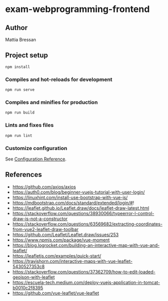 # exam-webprogramming-frontend

## Author
Mattia Bressan
## Project setup
```
npm install
```

### Compiles and hot-reloads for development
```
npm run serve
```

### Compiles and minifies for production
```
npm run build
```

### Lints and fixes files
```
npm run lint
```

### Customize configuration
See [Configuration Reference](https://cli.vuejs.org/config/).



## References
* https://github.com/axios/axios
* https://auth0.com/blog/beginner-vuejs-tutorial-with-user-login/
* https://linuxhint.com/install-use-bootstrap-with-vue-js/
* https://mdbootstrap.com/docs/standard/extended/login/#!
* https://leaflet.github.io/Leaflet.draw/docs/leaflet-draw-latest.html
* https://stackoverflow.com/questions/38930066/typeerror-l-control-draw-is-not-a-constructor
* https://stackoverflow.com/questions/63569682/extracting-coordinates-from-vue2-leaflet-draw-toolbar
* https://github.com/Leaflet/Leaflet.draw/issues/253
* https://www.npmjs.com/package/vue-moment
* https://blog.logrocket.com/building-an-interactive-map-with-vue-and-leaflet/
* https://leafletjs.com/examples/quick-start/
* https://travishorn.com/interactive-maps-with-vue-leaflet-5430527353c8
* https://stackoverflow.com/questions/37362709/how-to-edit-loaded-geojson-with-leaflet
* https://escuela-tech.medium.com/deploy-vuejs-application-in-tomcat-b0010c2f8395
* https://github.com/vue-leaflet/vue-leaflet

